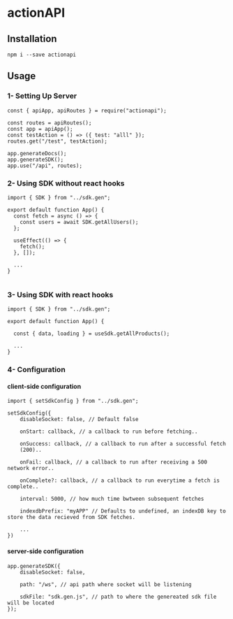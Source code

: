# actionAPI

## Installation

```
npm i --save actionapi
```

## Usage

### 1- Setting Up Server

```
const { apiApp, apiRoutes } = require("actionapi");

const routes = apiRoutes();
const app = apiApp();
const testAction = () => ({ test: "alll" });
routes.get("/test", testAction);

app.generateDocs();
app.generateSDK();
app.use("/api", routes);
```

### 2- Using SDK without react hooks

```
import { SDK } from "../sdk.gen";

export default function App() {
  const fetch = async () => {
    const users = await SDK.getAllUsers();
  };

  useEffect(() => {
    fetch();
  }, []);

  ...
}


```

### 3- Using SDK with react hooks

```
import { SDK } from "../sdk.gen";

export default function App() {

  const { data, loading } = useSdk.getAllProducts();

  ...
}
```

### 4- Configuration

#### client-side configuration

```
import { setSdkConfig } from "../sdk.gen";

setSdkConfig({
    disableSocket: false, // Default false

    onStart: callback, // a callback to run before fetching..

    onSuccess: callback, // a callback to run after a successful fetch
    (200)..

    onFail: callback, // a callback to run after receiving a 500 network error..

    onComplete?: callback, // a callback to run everytime a fetch is complete..

    interval: 5000, // how much time bwtween subsequent fetches

    indexdbPrefix: "myAPP" // Defaults to undefined, an indexDB key to store the data recieved from SDK fetches.

    ...
})

```

#### server-side configuration

```
app.generateSDK({
    disableSocket: false,

    path: "/ws", // api path where socket will be listening

    sdkFile: "sdk.gen.js", // path to where the genereated sdk file will be located
});
```
